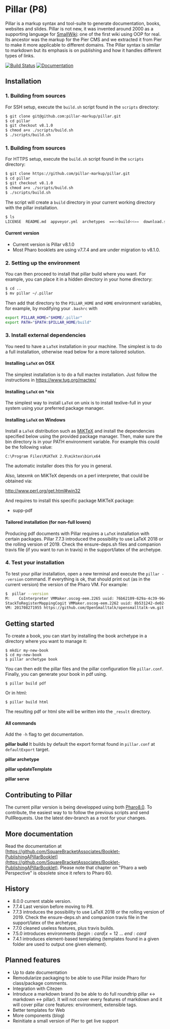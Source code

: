 # Pillar (P8)

Pillar is a markup syntax and tool-suite to generate documentation, books, websites and slides. Pillar is not new, it was invented around 2000 as a supporting language for [SmallWiki](https://www.slideshare.net/esug/smallwiki-smalltalk-wiki-towards-cms): one of the first wiki using OOP for real. Its ancestor was the markup for the Pier CMS and we extracted it from Pier to make it more applicable to different domains. The Pillar syntax is similar to markdown but its emphasis is on publishing and how it handles different types of links.

[![Build Status](https://travis-ci.org/pillar-markup/pillar.svg?branch=stable)](https://travis-ci.org/pillar-markup/pillar)
[![Documentation](https://img.shields.io/badge/Documentation-download-green.svg)](https://github.com/SquareBracketAssociates/Booklet-PublishingAPillarBooklet)

## Installation

### 1. Building from sources
For SSH setup, execute the `build.sh` script found in the `scripts` directory:

```bash
$ git clone git@github.com:pillar-markup/pillar.git
$ cd pillar
$ git checkout v8.1.0
$ chmod a+x ./scripts/build.sh
$ ./scripts/build.sh
```

### 1. Building from sources
For HTTPS setup, execute the `build.sh` script found in the `scripts` directory:

```bash
$ git clone https://github.com/pillar-markup/pillar.git
$ cd pillar
$ git checkout v8.1.0
$ chmod a+x ./scripts/build.sh
$ ./scripts/build.sh
```




The script will create a `build` directory in your current working directory with the pillar installation.

```bash
$ ls
LICENSE  README.md  appveyor.yml  archetypes  ==>>build<<==  download.sh  scripts  src
```


#### Current version

- Current version is Pillar v8.1.0
- Most Pharo booklets are using v7.7.4 and are under migration to v8.1.0.



### 2. Setting up the environment

You can then proceed to install that pillar build where you want.
For example, you can place it in a hidden directory in your home directory:

```bash
$ cd ..
$ mv pillar ~/.pillar
```

Then add that directory to the `PILLAR_HOME` and `HOME` environment variables, for example, by modifying your `.bashrc` with

```bash
export PILLAR_HOME="$HOME/.pillar"
export PATH="$PATH:$PILLAR_HOME/build"
```

### 3. Install external dependencies

You need to have a `LaTeX` installation in your machine. The simplest is to do a full installation, otherwise read below for a more tailored solution.

#### Installing `LaTeX` on OSX

The simplest installation is to do a full mactex installation. Just follow the instructions in https://www.tug.org/mactex/

#### Installing `LaTeX` on *nix

The simplest way to install `LaTeX` on unix is to install texlive-full in your system using your preferred package manager.

#### Installing `LaTeX` on Windows

Install a `LaTeX` distribution such as [MiKTeX](https://miktex.org/) and install the dependencies specified below using the provided package manager. Then, make sure the bin directory is in your PATH environment variable. For example this could be the following value:

```
C:\Program Files\MiKTeX 2.9\miktex\bin\x64
```

The automatic installer does this for you in general.

Also, latexmk on MiKTeX depends on a perl interpreter, that could be obtained via:

http://www.perl.org/get.html#win32

And requires to install this specific package MiKTeX package:
- supp-pdf

#### Tailored installation (for non-full lovers)
Producing pdf documents with Pillar requires a `LaTeX` installation with certain packages. 
Pillar 7.7.3 introduced the possibility to use LaTeX 2018 or the rolling version of 2019. 
Check the ensure-deps.sh files and companion travis file (if you want to run in travis) in the support/latex of the archetype.


### 4. Test your installation

To test your pillar installation, open a new terminal and execute the `pillar --version` command.
If everything is ok, that should print out (as in the current version) the version of the Pharo VM.
For example:

```bash
$  pillar --version
M:    CoInterpreter VMMaker.oscog-eem.2265 uuid: 76b62109-629a-4c39-9641-67b53321df9a Aug 27 2017
StackToRegisterMappingCogit VMMaker.oscog-eem.2262 uuid: 8b531242-de02-48aa-b418-8d2dde0bec6c Aug 27 2017
VM: 201708271955 https://github.com/OpenSmalltalk/opensmalltalk-vm.git $ Date: Sun Aug 27 21:55:26 2017 +0200 $ Plugins: 201708271955 https://github.com/OpenSmalltalk/opensmalltalk-vm.git $
```

## Getting started

To create a book, you can start by installing the book archetype in a directory where you want to manage it:

```
$ mkdir my-new-book
$ cd my-new-book
$ pillar archetype book
```

You can then edit the pillar files and the pillar configuration file `pillar.conf`.
Finally, you can generate your book in pdf using.

```
$ pillar build pdf
```

Or in html:

```
$ pillar build html
```

The resulting pdf or html site will be written into the `_result` directory.

#### All commands

Add the `-h` flag to get documentation.

**pillar build**
It builds by default the export format found in `pillar.conf` at `defaultExport` target.

**pillar archetype**

**pillar updateTemplate**

**pillar serve**

## Contributing to Pillar
The current pillar version is being developped using both [Pharo8.0](www.pharo.org).
To contribute, the easiest way to to follow the previous scripts and send PullRequests.
Use the latest dev-branch as a root for your changes.

## More documentation

Read the documentation at [https://github.com/SquareBracketAssociates/Booklet-PublishingAPillarBooklet](https://github.com/SquareBracketAssociates/Booklet-PublishingAPillarBooklet).
Please note that chapter on "Pharo a web Perspective" is obsolete since it refers to Pharo 60.

## History
- 8.0.0 current stable version.
- 7.7.4 Last version before moving to P8.
- 7.7.3 introduces the possibility to use LaTeX 2018 or the rolling version of 2019. Check the ensure-deps.sh and companion travis file in the support/latex of the archetype.
- 7.7.0 cleaned useless features, plus travis builds. 
- 7.5.0 introduces environments (${begin:card|x=12}$ ... ${end:card}$
- 7.4.1 introduces element-based templating (templates found in a given folder are used to output one given element).

## Planned features
- Up to date documentation
- Remodularize packaging to be able to use Pillar inside Pharo for class/package comments.
- Integration with Citezen
- Introduce a markdown brand (to be able to do full roundtrip pillar <-> markdown <-> pillar). It will not cover every features of markdown and it will cover pillar core features: environment, extensible tags.
- Better templates for Web
- More components (blog)
- Reinitiate a small version of Pier to get live support
